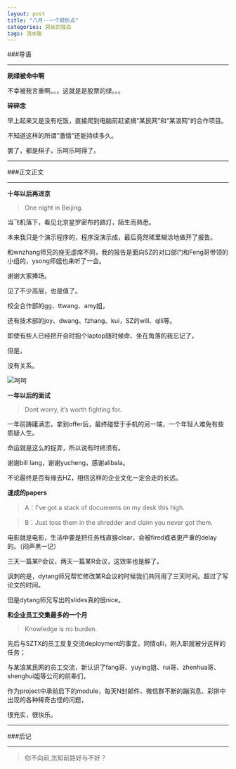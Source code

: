 ```yaml
---
layout: post
title: "八月--一个转折点"
categories: 屌丝的独白
tags: 流水账
---
```

###导语

---
__刷绿被命中啊__

不幸被我言重啊。。。这就是是股票的绿。。。


__碎碎念__

早上起来又是没有吃饭，直接爬到电脑前赶紧搞“某民网”和“某浪网”的合作项目。

不知道这样的所谓“激情”还能持续多久。

罢了，都是棋子，乐呵乐呵得了。

---


###正文正文

---
__十年以后再进京__
>One night in Beijing.

当飞机落下，看见北京星罗密布的路灯，陌生而熟悉。

本来我只是个演示程序的，程序没演示成，最后竟然稀里糊涂地做开了报告。

和wnzhang师兄的座无虚席不同，我的报告是面向SZ的对口部门和Feng哥带领的小组的，ysong师姐也来听了一会。

谢谢大家捧场。


见了不少高层，也是值了。

校企合作部的gg、ttwang、amy姐，

还有技术部的joy、dwang、fzhang、kui，SZ的will、qlli等。

即使有些人已经把开会时抱个laptop随时候命、坐在角落的我忘记了，

但是，

没有关系。

![呵呵](http://7xlhxb.com1.z0.glb.clouddn.com/a744ad345982b2b79e25107f31adcbef77099bd6.jpg)

__一年以后的面试__
>Dont worry, it’s worth fighting for.

一年前踌躇满志，拿到offer后，最终碰壁于手机的另一端，一个年轻人难免有些质疑人生。

命运就是这么的捉弄，所以说有时终须有。

谢谢bill lang，谢谢yucheng，感谢alibala。

不论最终是否有缘去HZ，相信这样的企业文化一定会走的长远。

__速成的papers__
>A：I've got a stack of documents on my desk this high.

>B：Just toss them in the shredder and claim you never got them.

电影就是电影，生活中要是把任务栈直接clear，会被fired或者更严重的delay的。（闷声黑一记）

三天一篇某P会议，两天一篇某R会议，这效率也是醉了。

讽刺的是，dytang师兄帮忙修改某R会议的时候我们共同用了三天时间。超过了写论文的时间。

但是dytang师兄写出的slides真的很nice。

__和企业员工交集最多的一个月__
>Knowledge is no burden.

先后与SZTX的员工反复交流deployment的事宜，同情qlli，刚入职就被分这样的任务；

与某浪某民网的员工交流，新认识了fang哥、yuying姐、rui哥、zhenhua哥、shenghui姐等公司的前辈们，

作为project中承前启下的module，每天N封邮件、微信群不断的蹦消息、彩排中出现的各种稀奇古怪的问题，

很充实，很快乐。

---
###后记

---

>你不向前,怎知前路好与不好？